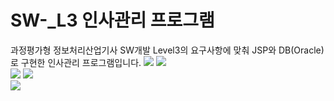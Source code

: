 # SW-_L3 인사관리 프로그램
과정평가형 정보처리산업기사 SW개발 Level3의 요구사항에 맞춰 JSP와 DB(Oracle)로 구현한 인사관리 프로그램입니다.
<img src="https://blog.naver.com/PostView.nhn?blogId=katejuyeon_&Redirect=View&logNo=221757586436&categoryNo=8&isAfterWrite=true&isMrblogPost=false&isHappyBeanLeverage=true&contentLength=10167#">
<img src="https://blog.naver.com/PostView.nhn?blogId=katejuyeon_&Redirect=View&logNo=221757586436&categoryNo=8&isAfterWrite=true&isMrblogPost=false&isHappyBeanLeverage=true&contentLength=10167#"><br>
<img src="https://blog.naver.com/PostView.nhn?blogId=katejuyeon_&Redirect=View&logNo=221757586436&categoryNo=8&isAfterWrite=true&isMrblogPost=false&isHappyBeanLeverage=true&contentLength=10167#">
<img src="https://postfiles.pstatic.net/MjAyMDAxMDJfNDcg/MDAxNTc3OTU0ODE0OTAw.mUoSArJZmGbEaPjtLsbxwyQv3HQCYu9ZABfPn132sZsg.bxEF4eFfdsBeJX77srM7VhgD15KlM3JrjaQ3X8NSIcIg.PNG.katejuyeon_/4.png?type=w966"><br>
<img src="https://postfiles.pstatic.net/MjAyMDAxMDJfMjAy/MDAxNTc3OTU0ODE0OTA5.iVuTyg27Hu0AJ2dm8JurPLAYOGU3zBD-PQC6GIjfyt8g.dc2PybS32io2AFLZhcAMQMTwRqtIpeY6-7CyYsDqlbAg.PNG.katejuyeon_/5.png?type=w966"><br>
